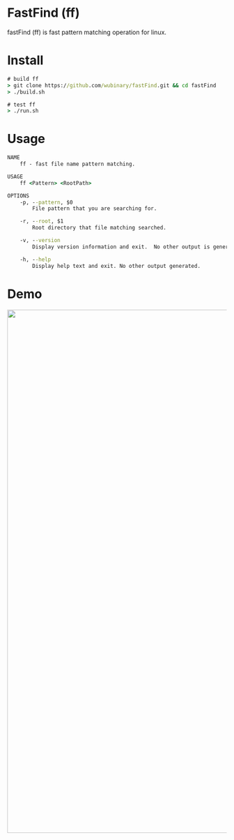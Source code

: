 # FastFind (ff)

fastFind (ff) is fast pattern matching operation for linux.

# Install
```cmd
# build ff
> git clone https://github.com/wubinary/fastFind.git && cd fastFind
> ./build.sh

# test ff
> ./run.sh
```

# Usage
```cmd
NAME
    ff - fast file name pattern matching.

USAGE
    ff <Pattern> <RootPath>

OPTIONS
    -p, --pattern, $0
        File pattern that you are searching for.

    -r, --root, $1
        Root directory that file matching searched.

    -v, --version
        Display version information and exit.  No other output is generated.

    -h, --help
        Display help text and exit. No other output generated.
```

# Demo
<img src="ff_demo.gif?raw=true" width="1200px">

